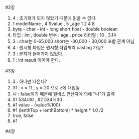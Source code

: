 #2장

1. 4 : 초기화가 되지 않았기 때문에 읽을 수 없다.
2. 1 modelName , 4 $value , 5 _age
    1      2       4       8
3. byte - char  - int  - long
          short
                 float - double
   boolean
4. 타입 : int , double
   변수 : age , price
   리터럴 : 10 , 3.14
5. 3 : char는 0-65,000 short는 -30,000 - 30,000 포함 관계 아님
6. 4 : 원시형 타입은 원시형 타입끼리 casting 가능?
7. 3 : 문자가 들어가지 않았다.
8. 1 : int result 이어야 한다.

#3장

1. 3 : 하나만 나온다?
2. 31 : x = 11 , y = 20 으로 z에 대입됨
3. 나 : false이기 때문에 엘비스 연산자에 의해 "나"가 출력
4. #1 534/30 , #2 534%30
5. #1 value - (value%100)
6. #1 (lenthTop + lenthBottom) * height * 1.0 /2
7. true, false
8. #1 

#4장
